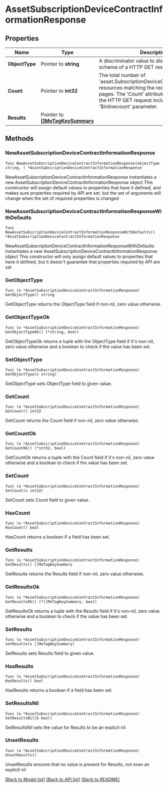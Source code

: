 # AssetSubscriptionDeviceContractInformationResponse

## Properties

Name | Type | Description | Notes
------------ | ------------- | ------------- | -------------
**ObjectType** | Pointer to **string** | A discriminator value to disambiguate the schema of a HTTP GET response body. | 
**Count** | Pointer to **int32** | The total number of &#39;asset.SubscriptionDeviceContractInformation&#39; resources matching the request, accross all pages. The &#39;Count&#39; attribute is included when the HTTP GET request includes the &#39;$inlinecount&#39; parameter. | [optional] 
**Results** | Pointer to [**[]MoTagKeySummary**](MoTagKeySummary.md) |  | [optional] 

## Methods

### NewAssetSubscriptionDeviceContractInformationResponse

`func NewAssetSubscriptionDeviceContractInformationResponse(objectType string, ) *AssetSubscriptionDeviceContractInformationResponse`

NewAssetSubscriptionDeviceContractInformationResponse instantiates a new AssetSubscriptionDeviceContractInformationResponse object
This constructor will assign default values to properties that have it defined,
and makes sure properties required by API are set, but the set of arguments
will change when the set of required properties is changed

### NewAssetSubscriptionDeviceContractInformationResponseWithDefaults

`func NewAssetSubscriptionDeviceContractInformationResponseWithDefaults() *AssetSubscriptionDeviceContractInformationResponse`

NewAssetSubscriptionDeviceContractInformationResponseWithDefaults instantiates a new AssetSubscriptionDeviceContractInformationResponse object
This constructor will only assign default values to properties that have it defined,
but it doesn't guarantee that properties required by API are set

### GetObjectType

`func (o *AssetSubscriptionDeviceContractInformationResponse) GetObjectType() string`

GetObjectType returns the ObjectType field if non-nil, zero value otherwise.

### GetObjectTypeOk

`func (o *AssetSubscriptionDeviceContractInformationResponse) GetObjectTypeOk() (*string, bool)`

GetObjectTypeOk returns a tuple with the ObjectType field if it's non-nil, zero value otherwise
and a boolean to check if the value has been set.

### SetObjectType

`func (o *AssetSubscriptionDeviceContractInformationResponse) SetObjectType(v string)`

SetObjectType sets ObjectType field to given value.


### GetCount

`func (o *AssetSubscriptionDeviceContractInformationResponse) GetCount() int32`

GetCount returns the Count field if non-nil, zero value otherwise.

### GetCountOk

`func (o *AssetSubscriptionDeviceContractInformationResponse) GetCountOk() (*int32, bool)`

GetCountOk returns a tuple with the Count field if it's non-nil, zero value otherwise
and a boolean to check if the value has been set.

### SetCount

`func (o *AssetSubscriptionDeviceContractInformationResponse) SetCount(v int32)`

SetCount sets Count field to given value.

### HasCount

`func (o *AssetSubscriptionDeviceContractInformationResponse) HasCount() bool`

HasCount returns a boolean if a field has been set.

### GetResults

`func (o *AssetSubscriptionDeviceContractInformationResponse) GetResults() []MoTagKeySummary`

GetResults returns the Results field if non-nil, zero value otherwise.

### GetResultsOk

`func (o *AssetSubscriptionDeviceContractInformationResponse) GetResultsOk() (*[]MoTagKeySummary, bool)`

GetResultsOk returns a tuple with the Results field if it's non-nil, zero value otherwise
and a boolean to check if the value has been set.

### SetResults

`func (o *AssetSubscriptionDeviceContractInformationResponse) SetResults(v []MoTagKeySummary)`

SetResults sets Results field to given value.

### HasResults

`func (o *AssetSubscriptionDeviceContractInformationResponse) HasResults() bool`

HasResults returns a boolean if a field has been set.

### SetResultsNil

`func (o *AssetSubscriptionDeviceContractInformationResponse) SetResultsNil(b bool)`

 SetResultsNil sets the value for Results to be an explicit nil

### UnsetResults
`func (o *AssetSubscriptionDeviceContractInformationResponse) UnsetResults()`

UnsetResults ensures that no value is present for Results, not even an explicit nil

[[Back to Model list]](../README.md#documentation-for-models) [[Back to API list]](../README.md#documentation-for-api-endpoints) [[Back to README]](../README.md)


